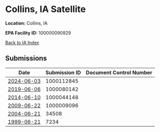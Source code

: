 # Collins, IA Satellite

**Location:** Collins, IA

**EPA Facility ID:** 100000090929

[Back to IA Index](../../index.md)

## Submissions

| Date | Submission ID | Document Control Number |
|------|--------------|-------------------------|
| [2024-06-03](submissions/1000112845.md) | 1000112845 |  |
| [2019-06-06](submissions/1000080142.md) | 1000080142 |  |
| [2014-06-10](submissions/1000044148.md) | 1000044148 |  |
| [2009-06-22](submissions/1000009096.md) | 1000009096 |  |
| [2004-06-21](submissions/34508.md) | 34508 |  |
| [1999-06-21](submissions/7234.md) | 7234 |  |
